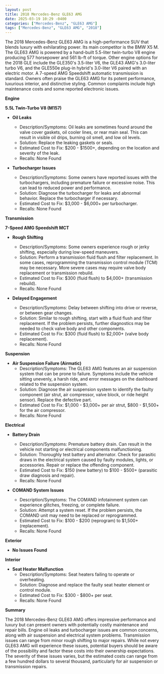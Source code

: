```yaml
---
layout: post
title: 2018 Mercedes-Benz GLE63 AMG
date: 2025-03-19 10:29 -0400
categories: ["Mercedes-Benz", "GLE63 AMG"]
tags: ["Mercedes-Benz", "GLE63 AMG", "2018"]
---
```

The 2018 Mercedes-Benz GLE63 AMG is a high-performance SUV that blends luxury with exhilarating power. Its main competitor is the BMW X5 M. The GLE63 AMG is powered by a hand-built 5.5-liter twin-turbo V8 engine producing 577 horsepower and 561 lb-ft of torque. Other engine options for the 2018 GLE include the GLE350's 3.5-liter V6, the GLE43 AMG's 3.0-liter turbo V6, and the GLE550e plug-in hybrid's 3.0-liter V6 paired with an electric motor. A 7-speed AMG Speedshift automatic transmission is standard. Owners often praise the GLE63 AMG for its potent performance, luxurious interior, and distinctive styling. Common complaints include high maintenance costs and some reported electronic issues.

**Engine**

**5.5L Twin-Turbo V8 (M157)**

* **Oil Leaks**
    * Description/Symptoms: Oil leaks are sometimes found around the valve cover gaskets, oil cooler lines, or rear main seal. This can result in visible oil drips, burning oil smell, and low oil levels.
    * Solution: Replace the leaking gaskets or seals.
    * Estimated Cost to Fix: $200 - $1500+, depending on the location and severity of the leak.
    * Recalls: None Found

* **Turbocharger Issues**
    * Description/Symptoms: Some owners have reported issues with the turbochargers, including premature failure or excessive noise. This can lead to reduced power and performance.
    * Solution: Diagnose the turbocharger for leaks and abnormal behavior. Replace the turbocharger if necessary.
    * Estimated Cost to Fix: $3,000 - $6,000+ per turbocharger.
    * Recalls: None Found

**Transmission**

**7-Speed AMG Speedshift MCT**

* **Rough Shifting**
    * Description/Symptoms: Some owners experience rough or jerky shifting, especially during low-speed maneuvers.
    * Solution: Perform a transmission fluid flush and filter replacement. In some cases, reprogramming the transmission control module (TCM) may be necessary. More severe cases may require valve body replacement or transmission rebuild.
    * Estimated Cost to Fix: $300 (fluid flush) to $4,000+ (transmission rebuild).
    * Recalls: None Found

* **Delayed Engagement**
    * Description/Symptoms: Delay between shifting into drive or reverse, or between gear changes.
    * Solution: Similar to rough shifting, start with a fluid flush and filter replacement. If the problem persists, further diagnostics may be needed to check valve body and other components.
    * Estimated Cost to Fix: $300 (fluid flush) to $2,000+ (valve body replacement).
    * Recalls: None Found

**Suspension**

* **Air Suspension Failure (Airmatic)**
    * Description/Symptoms: The GLE63 AMG features an air suspension system that can be prone to failure. Symptoms include the vehicle sitting unevenly, a harsh ride, and error messages on the dashboard related to the suspension system.
    * Solution: Diagnose the air suspension system to identify the faulty component (air strut, air compressor, valve block, or ride height sensor). Replace the defective part.
    * Estimated Cost to Fix: $1,000 - $3,000+ per air strut, $800 - $1,500+ for the air compressor.
    * Recalls: None Found

**Electrical**

* **Battery Drain**
    * Description/Symptoms: Premature battery drain. Can result in the vehicle not starting or electrical components malfunctioning.
    * Solution: Thoroughly test battery and alternator. Check for parasitic draws in the electrical system caused by faulty modules, lights, or accessories. Repair or replace the offending component.
    * Estimated Cost to Fix: $150 (new battery) to $100 - $500+ (parasitic draw diagnosis and repair).
    * Recalls: None Found

* **COMAND System Issues**
    * Description/Symptoms: The COMAND infotainment system can experience glitches, freezing, or complete failure.
    * Solution: Attempt a system reset. If the problem persists, the COMAND unit may need to be replaced or reprogrammed.
    * Estimated Cost to Fix: $100 - $200 (reprogram) to $1,500+ (replacement).
    * Recalls: None Found

**Exterior**

* **No Issues Found**

**Interior**

* **Seat Heater Malfunction**
    * Description/Symptoms: Seat heaters failing to operate or overheating.
    * Solution: Diagnose and replace the faulty seat heater element or control module.
    * Estimated Cost to Fix: $300 - $800+ per seat.
    * Recalls: None Found

**Summary**

The 2018 Mercedes-Benz GLE63 AMG offers impressive performance and luxury but can present owners with potentially costly maintenance and repair bills. Engine oil leaks and turbocharger issues are common concerns, along with air suspension and electrical system problems. Transmission issues can range from minor rough shifting to major repairs. While not every GLE63 AMG will experience these issues, potential buyers should be aware of the possibility and factor these costs into their ownership expectations. The severity of these issues varies, but the estimated costs can range from a few hundred dollars to several thousand, particularly for air suspension or transmission repairs.

